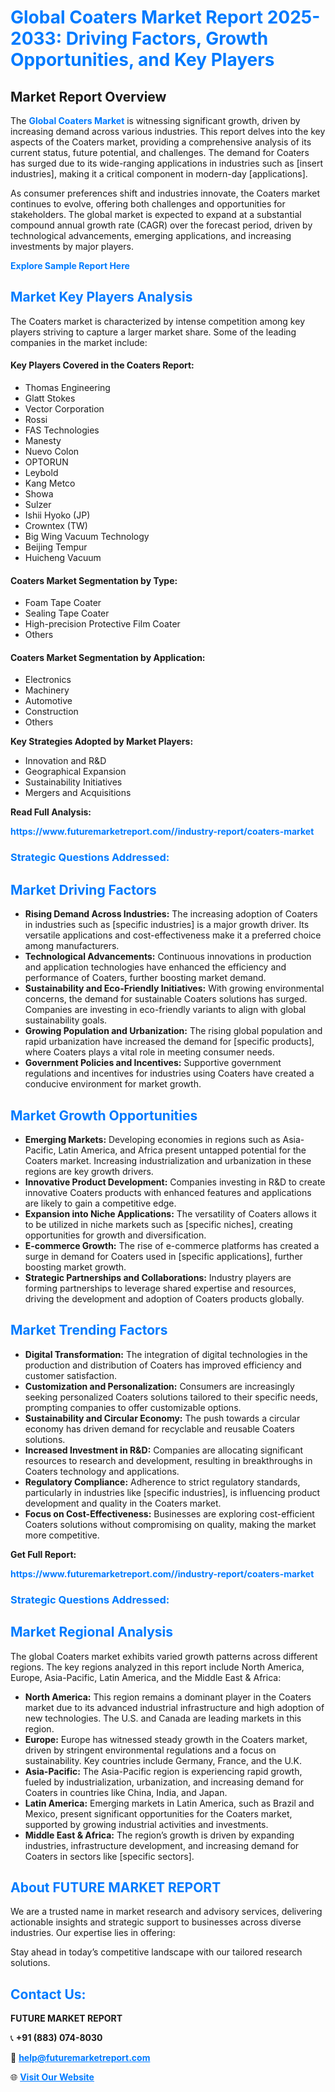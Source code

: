 <h1 style="color: #007BFF;">Global Coaters Market Report 2025-2033: Driving Factors, Growth Opportunities, and Key Players</h1>

<section id="overview">
<h2>Market Report Overview</h2>
<p>The <a href="https://www.futuremarketreport.com//industry-report/coaters-market" style="color: #007BFF; text-decoration: none;"><strong>Global Coaters Market</strong></a> is witnessing significant growth, driven by increasing demand across various industries. This report delves into the key aspects of the Coaters market, providing a comprehensive analysis of its current status, future potential, and challenges. The demand for Coaters has surged due to its wide-ranging applications in industries such as [insert industries], making it a critical component in modern-day [applications].</p>
<p>As consumer preferences shift and industries innovate, the Coaters market continues to evolve, offering both challenges and opportunities for stakeholders. The global market is expected to expand at a substantial compound annual growth rate (CAGR) over the forecast period, driven by technological advancements, emerging applications, and increasing investments by major players.</p>
</section>

<section id="overview">
<p><a href="https://www.futuremarketreport.com//request-sample/reportId=52868" style="color: #007BFF; text-decoration: none;"><strong>Explore Sample Report Here</strong></a></p>
</section>

<section id="key-players">
<h2 style="color: #007BFF;">Market Key Players Analysis</h2>
<p>The Coaters market is characterized by intense competition among key players striving to capture a larger market share. Some of the leading companies in the market include:</p>
<h4>Key Players Covered in the Coaters Report:</h4>
<ul><li>Thomas Engineering</li><li>Glatt Stokes</li><li>Vector Corporation</li><li>Rossi</li><li>FAS Technologies</li><li>Manesty</li><li>Nuevo Colon</li><li>OPTORUN</li><li>Leybold</li><li>Kang Metco</li><li>Showa</li><li>Sulzer</li><li>Ishii Hyoko (JP)</li><li>Crowntex (TW)</li><li>Big Wing Vacuum Technology</li><li>Beijing Tempur</li><li>Huicheng Vacuum</li></ul>
<h4>Coaters Market Segmentation by Type:</h4>
<ul><li>Foam Tape Coater</li><li>Sealing Tape Coater</li><li>High-precision Protective Film Coater</li><li>Others</li></ul>

<h4>Coaters Market Segmentation by Application:</h4>
<ul><li>Electronics</li><li>Machinery</li><li>Automotive</li><li>Construction</li><li>Others</li></ul>
<p><strong>Key Strategies Adopted by Market Players:</strong></p>
<ul>
<li>Innovation and R&D</li>
<li>Geographical Expansion</li>
<li>Sustainability Initiatives</li>
<li>Mergers and Acquisitions</li>
</ul>
</section>

<section>
<p><strong>Read Full Analysis: </strong></p><a href="https://www.futuremarketreport.com//industry-report/coaters-market" style="color: #007BFF; text-decoration: none;"><strong>https://www.futuremarketreport.com//industry-report/coaters-market</strong></a>
<h3 style="color: #007BFF;">Strategic Questions Addressed:</h3>
</section>

<section id="driving-factors">
<h2 style="color: #007BFF;">Market Driving Factors</h2>
<ul>
<li><strong>Rising Demand Across Industries:</strong> The increasing adoption of Coaters in industries such as [specific industries] is a major growth driver. Its versatile applications and cost-effectiveness make it a preferred choice among manufacturers.</li>
<li><strong>Technological Advancements:</strong> Continuous innovations in production and application technologies have enhanced the efficiency and performance of Coaters, further boosting market demand.</li>
<li><strong>Sustainability and Eco-Friendly Initiatives:</strong> With growing environmental concerns, the demand for sustainable Coaters solutions has surged. Companies are investing in eco-friendly variants to align with global sustainability goals.</li>
<li><strong>Growing Population and Urbanization:</strong> The rising global population and rapid urbanization have increased the demand for [specific products], where Coaters plays a vital role in meeting consumer needs.</li>
<li><strong>Government Policies and Incentives:</strong> Supportive government regulations and incentives for industries using Coaters have created a conducive environment for market growth.</li>
</ul>
</section>

<section id="growth-opportunities">
<h2 style="color: #007BFF;">Market Growth Opportunities</h2>
<ul>
<li><strong>Emerging Markets:</strong> Developing economies in regions such as Asia-Pacific, Latin America, and Africa present untapped potential for the Coaters market. Increasing industrialization and urbanization in these regions are key growth drivers.</li>
<li><strong>Innovative Product Development:</strong> Companies investing in R&D to create innovative Coaters products with enhanced features and applications are likely to gain a competitive edge.</li>
<li><strong>Expansion into Niche Applications:</strong> The versatility of Coaters allows it to be utilized in niche markets such as [specific niches], creating opportunities for growth and diversification.</li>
<li><strong>E-commerce Growth:</strong> The rise of e-commerce platforms has created a surge in demand for Coaters used in [specific applications], further boosting market growth.</li>
<li><strong>Strategic Partnerships and Collaborations:</strong> Industry players are forming partnerships to leverage shared expertise and resources, driving the development and adoption of Coaters products globally.</li>
</ul>
</section>

<section id="trending-factors">
<h2 style="color: #007BFF;">Market Trending Factors</h2>
<ul>
<li><strong>Digital Transformation:</strong> The integration of digital technologies in the production and distribution of Coaters has improved efficiency and customer satisfaction.</li>
<li><strong>Customization and Personalization:</strong> Consumers are increasingly seeking personalized Coaters solutions tailored to their specific needs, prompting companies to offer customizable options.</li>
<li><strong>Sustainability and Circular Economy:</strong> The push towards a circular economy has driven demand for recyclable and reusable Coaters solutions.</li>
<li><strong>Increased Investment in R&D:</strong> Companies are allocating significant resources to research and development, resulting in breakthroughs in Coaters technology and applications.</li>
<li><strong>Regulatory Compliance:</strong> Adherence to strict regulatory standards, particularly in industries like [specific industries], is influencing product development and quality in the Coaters market.</li>
<li><strong>Focus on Cost-Effectiveness:</strong> Businesses are exploring cost-efficient Coaters solutions without compromising on quality, making the market more competitive.</li>
</ul>
</section>

<section>
<p><strong>Get Full Report: </strong></p><a href="https://www.futuremarketreport.com//industry-report/coaters-market" style="color: #007BFF; text-decoration: none;"><strong>https://www.futuremarketreport.com//industry-report/coaters-market</strong></a>
<h3 style="color: #007BFF;">Strategic Questions Addressed:</h3>
</section>


<section id="regional-analysis">
<h2 style="color: #007BFF;">Market Regional Analysis</h2>
<p>The global Coaters market exhibits varied growth patterns across different regions. The key regions analyzed in this report include North America, Europe, Asia-Pacific, Latin America, and the Middle East & Africa:</p>
<ul>
<li><strong>North America:</strong> This region remains a dominant player in the Coaters market due to its advanced industrial infrastructure and high adoption of new technologies. The U.S. and Canada are leading markets in this region.</li>
<li><strong>Europe:</strong> Europe has witnessed steady growth in the Coaters market, driven by stringent environmental regulations and a focus on sustainability. Key countries include Germany, France, and the U.K.</li>
<li><strong>Asia-Pacific:</strong> The Asia-Pacific region is experiencing rapid growth, fueled by industrialization, urbanization, and increasing demand for Coaters in countries like China, India, and Japan.</li>
<li><strong>Latin America:</strong> Emerging markets in Latin America, such as Brazil and Mexico, present significant opportunities for the Coaters market, supported by growing industrial activities and investments.</li>
<li><strong>Middle East & Africa:</strong> The region’s growth is driven by expanding industries, infrastructure development, and increasing demand for Coaters in sectors like [specific sectors].</li>
</ul>
</section>

<footer>
<h2 style="color: #007BFF;">About FUTURE MARKET REPORT</h2>
<p>We are a trusted name in market research and advisory services, delivering actionable insights and strategic support to businesses across diverse industries. Our expertise lies in offering:</p>

<p>Stay ahead in today’s competitive landscape with our tailored research solutions.</p>

<h2 style="color: #007BFF;">Contact Us:</h2>
<p><strong>FUTURE MARKET REPORT</strong></p>
<p>📞 <strong>+91 (883) 074-8030</strong></p>
<p>📧 <strong><a href="mailto:help@futuremarketreport.com" style="color: #007BFF;">help@futuremarketreport.com</a></strong></p>
<p>🌐 <strong><a href="https://www.futuremarketreport.com/" style="color: #007BFF;">Visit Our Website</a></strong></p>
</footer>